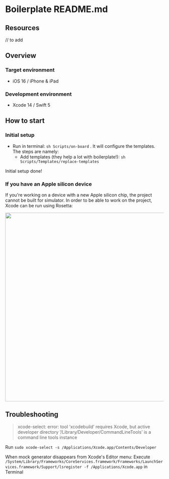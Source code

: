 # Boilerplate README.md

## Resources
// to add

## Overview

### Target environment
* iOS 16 / iPhone & iPad

### Development environment
* Xcode 14 / Swift 5

## How to start

### Initial setup
* Run in terminal: `sh Scripts/on-board` . It will configure the templates. The steps are namely:
  * Add templates (they help a lot with boilerplate!): `sh Scripts/Templates/replace-templates`

Initial setup done!

### If you have an Apple silicon device
If you're working on a device with a new Apple silicon chip, the project cannot be built for simulator. In order to be able to work on the project, Xcode can be run using Rosetta:

<img src="/uploads/a6cc3684844f3d49905fd08317c2d0e1/Screenshot_2022-07-21_at_16.24.05.png" height ="600">

## Troubleshooting
> xcode-select: error: tool ‘xcodebuild’ requires Xcode, but active developer directory ‘/Library/Developer/CommandLineTools’ is a command line tools instance

Run `sudo xcode-select -s /Applications/Xcode.app/Contents/Developer`

When mock generator disappears from Xcode's Editor menu: Execute `/System/Library/Frameworks/CoreServices.framework/Frameworks/LaunchServices.framework/Support/lsregister -f /Applications/Xcode.app` in Terminal
